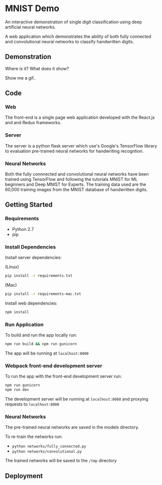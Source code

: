 # MNIST Demo

An interactive demonstration of single digit classification using deep artificial neural networks.

A web application which demonstrates the ability of both fully connected and convolutional neural networks to classify handwritten digits.

## Demonstration

Where is it?
What does it show?

Show me a gif..


## Code

### Web

The front-end is a single page web application developed with the React.js and and Redux frameworks.

### Server

The server is a python flask server which use's Google's TensorFlow library to evaluation pre-trained neural networks for handwriting recogntion.

### Neural Networks

Both the fully connnected and convolutional neural networks have been trained using TensorFlow and following the tutorials MNIST for ML beginners and Deep MNIST for Experts.
The training data used are the 60,000 training images from the MNIST database of handwritten digits.

## Getting Started

### Requirements

* Python 2.7
* pip

### Install Dependencies

Install server dependencies:

(Linux)
```bash
pip install -r requirements.txt
``` 

(Mac)
```bash
pip install -r requirements-mac.txt
``` 

Install web dependencies:

```bash
npm install
```

### Run Application

To build and run the app locally run:

```bash
npm run build && npm run gunicorn
```

The app will be running at `localhost:8000`

### Webpack front-end development server

To run the app with the front-end development server run:

```bash
npm run gunicorn
npm run dev
```

The development server will be running at `localhost:8080` and proxying requests to `localhost:8000`

### Neural Networks

The pre-trained neural networks are saved in the models directory.

To re-train the networks run:

* `python networks/fully_connected.py`
* `python networks/convolutional.py`

The trained networks will be saved to the `/tmp` directory


## Deployment




